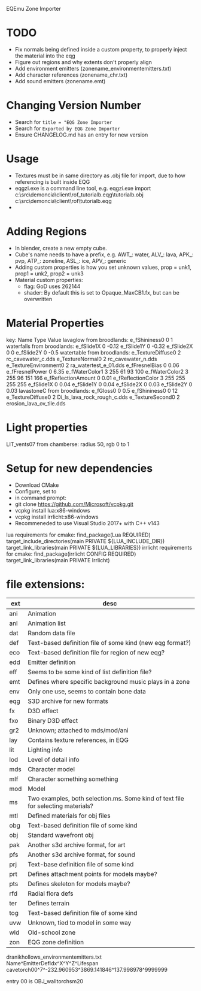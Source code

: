 EQEmu Zone Importer

# TODO
- Fix normals being defined inside a custom property, to properly inject the material into the eqg
- Figure out regions and why extents don't properly align
- Add environment emitters (zonename_environmentemitters.txt)
- Add character references (zonename_chr.txt)
- Add sound emitters (zonename.emt)

# Changing Version Number
- Search for `title = "EQG Zone Importer`
- Search for `Exported by EQG Zone Importer`
- Ensure CHANGELOG.md has an entry for new version

# Usage
- Textures must be in same directory as .obj file for import, due to how referencing is built inside EQG
- eqgzi.exe is a command line tool, e.g. eqgzi.exe import c:\src\demoncia\client\rof\_tutorialb.eqg\tutorialb.obj  c:\src\demoncia\client\rof\tutorialb.eqg
- 

# Adding Regions
- In blender, create a new empty cube. 
- Cube's name needs to have a prefix, e.g. AWT_: water, ALV_: lava, APK_: pvp, ATP_: zoneline, ASL_: ice, APV_: generic
- Adding custom properties is how you set unknown values, prop = unk1, prop1 = unk2, prop2 = unk3
- Material custom properties:
    - flag: GoD uses 262144
    - shader: By default this is set to Opaque_MaxCB1.fx, but can be overwritten


# Material Properties

key: Name Type Value
lavaglow from broodlands:
    e_fShininess0 0 1
waterfalls from broodlands:
    e_fSlide1X 0 -0.12
    e_fSlide1Y 0 -0.32
    e_fSlide2X 0 0
    e_fSlide2Y 0 -0.5
watertable from broodlands:
    e_TextureDiffuse0 2 rc_cavewater_c.dds
    e_TextureNormal0 2 rc_cavewater_n.dds
    e_TextureEnvironment0 2 ra_watertest_e_01.dds
    e_fFresnelBias 0 0.06
    e_fFresnelPower 0 6.35
    e_fWaterColor1 3 255 61 93 100
    e_fWaterColor2 3 255 96 151 166
    e_fReflectionAmount 0 0.01
    e_fReflectionColor 3 255 255 255 255
    e_fSlide1X 0 0.04
    e_fSlide1Y 0 0.04
    e_fSlide2X 0 0.03
    e_fSlide2Y 0 0.03
lavastoneC from broodlands:
    e_fGloss0 0 0.5
    e_fShininess0 0 12
    e_TextureDiffuse0 2 Di_ls_lava_rock_rough_c.dds
    e_TextureSecond0 2 erosion_lava_ov_tile.dds


# Light properties
LIT_vents07 from chamberse:
    radius 50, rgb 0 to 1

# Setup for new dependencies
- Download CMake
- Configure, set to 
- in command prompt:
- git clone https://github.com/Microsoft/vcpkg.git
- vcpkg install lua:x86-windows
- vcpkg install irrlicht:x86-windows
- Recommeneded to use Visual Studio 2017+ with C++ v143

lua requirements for cmake:
    find_package(Lua REQUIRED)
    target_include_directories(main PRIVATE ${LUA_INCLUDE_DIR})
    target_link_libraries(main PRIVATE ${LUA_LIBRARIES})
irrlicht requirements for cmake:
    find_package(irrlicht CONFIG REQUIRED)
    target_link_libraries(main PRIVATE Irrlicht)

# file extensions:
ext|desc
--|--
ani|Animation
anl|Animation list
dat|Random data file
def|Text-based definition file of some kind (new eqg format?)
eco|Text-based definition file for region of new eqg?
edd|Emitter definition
eff|Seems to be some kind of list definition file?
emt|Defines where specific background music plays in a zone
env|Only one use, seems to contain bone data
eqg|S3D archive for new formats
fx|D3D effect
fxo|Binary D3D effect
gr2|Unknown; attached to mds/mod/ani
lay|Contains texture references, in EQG
lit|Lighting info
lod|Level of detail info
mds|Character model
mlf|Character something something
mod|Model
ms|Two examples, both selection.ms.  Some kind of text file for selecting materials?
mtl|Defined materials for obj files|off-the-shelf
obg|Text-based definition file of some kind
obj|Standard wavefront obj
pak|Another s3d archive format, for art
pfs|Another s3d archive format, for sound
prj|Text-base definition file of some kind|seems to be for zones (new eqg)
prt|Defines attachment points for models maybe?
pts|Defines skeleton for models maybe?
rfd|Radial flora defs
ter|Defines terrain
tog|Text-based definition file of some kind|object placement?
uvw|Unknown, tied to model in some way
wld|Old-school zone
zon|EQG zone definition



dranikhollows_environmentemitters.txt 
Name^EmitterDefIdx^X^Y^Z^Lifespan
cavetorch00^7^-232.960953^3869.141846^137.998978^9999999

entry 00 is OBJ_walltorchsm20

